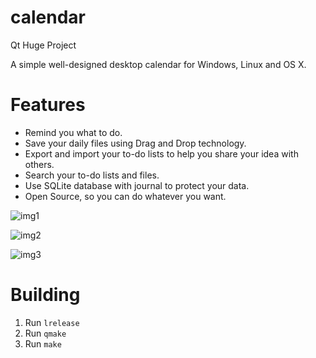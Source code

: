 # calendar
Qt Huge Project

A simple well-designed desktop calendar for Windows, Linux and OS X.

# Features

- Remind you what to do.
- Save your daily files using Drag and Drop technology.
- Export and import your to-do lists to help you share your idea with others.
- Search your to-do lists and files.
- Use SQLite database with journal to protect your data.
- Open Source, so you can do whatever you want.

![img1](https://raw.githubusercontent.com/twd2/calendar/master/img1.png)

![img2](https://raw.githubusercontent.com/twd2/calendar/master/img2.png)

![img3](https://raw.githubusercontent.com/twd2/calendar/master/img3.png)

# Building

1. Run `lrelease`
2. Run `qmake`
3. Run `make`

